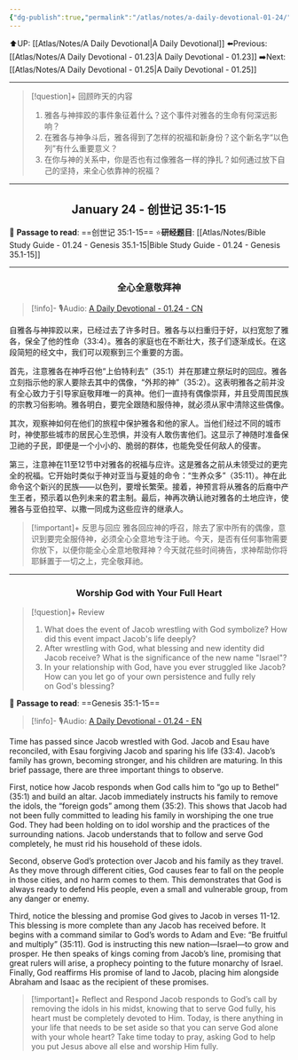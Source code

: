 ```yaml
---
{"dg-publish":true,"permalink":"/atlas/notes/a-daily-devotional-01-24/"}
---
```


 ⬆️UP: [[Atlas/Notes/A Daily Devotional\|A Daily Devotional]]
⬅️Previous: [[Atlas/Notes/A Daily Devotional - 01.23\|A Daily Devotional - 01.23]]
➡️Next: [[Atlas/Notes/A Daily Devotional - 01.25\|A Daily Devotional - 01.25]]

---

> [!question]+ 回顾昨天的内容
> 1. 雅各与神摔跤的事件象征着什么？这个事件对雅各的生命有何深远影响？
> 2. 在雅各与神争斗后，雅各得到了怎样的祝福和新身份？这个新名字“以色列”有什么重要意义？
> 3. 在你与神的关系中，你是否也有过像雅各一样的挣扎？如何通过放下自己的坚持，来全心依靠神的祝福？


---
## <center>January 24 - 创世记 35:1-15</center>

📖 **Passage to read**: ==创世记 35:1-15==
⭐**研经题目**: [[Atlas/Notes/Bible Study Guide - 01.24 - Genesis 35.1-15\|Bible Study Guide - 01.24 - Genesis 35.1-15]]

---
### <center>全心全意敬拜神</center>

> [!info]- 🎙️Audio: [A Daily Devotional - 01.24 - CN]()

自雅各与神摔跤以来，已经过去了许多时日。雅各与以扫重归于好，以扫宽恕了雅各，保全了他的性命（33:4）。雅各的家庭也在不断壮大，孩子们逐渐成长。在这段简短的经文中，我们可以观察到三个重要的方面。

首先，注意雅各在神呼召他“上伯特利去”（35:1）并在那建立祭坛时的回应。雅各立刻指示他的家人要除去其中的偶像，“外邦的神”（35:2）。这表明雅各之前并没有全心致力于引导家庭敬拜唯一的真神。他们一直持有偶像崇拜，并且受周围民族的宗教习俗影响。雅各明白，要完全跟随和服侍神，就必须从家中清除这些偶像。

其次，观察神如何在他们的旅程中保护雅各和他的家人。当他们经过不同的城市时，神使那些城市的居民心生恐惧，并没有人敢伤害他们。这显示了神随时准备保卫祂的子民，即便是一个小小的、脆弱的群体，也能免受任何敌人的侵害。

第三，注意神在11至12节中对雅各的祝福与应许。这是雅各之前从未领受过的更完全的祝福。它开始时类似于神对亚当与夏娃的命令：“生养众多”（35:11）。神在此命令这个新兴的民族——以色列，要增长繁荣。接着，神预言将从雅各的后裔中产生王者，预示着以色列未来的君主制。最后，神再次确认祂对雅各的土地应许，使雅各与亚伯拉罕、以撒一同成为这些应许的继承人。

> [!important]+ 反思与回应
雅各回应神的呼召，除去了家中所有的偶像，意识到要完全服侍神，必须全心全意地专注于祂。今天，是否有任何事物需要你放下，以便你能全心全意地敬拜神？今天就花些时间祷告，求神帮助你将耶稣置于一切之上，完全敬拜祂。


---
### <center>Worship God with Your Full Heart</center>

> [!question]+ Review
> 1. What does the event of Jacob wrestling with God symbolize? How did this event impact Jacob's life deeply?
> 2. After wrestling with God, what blessing and new identity did Jacob receive? What is the significance of the new name "Israel"?
> 3. In your relationship with God, have you ever struggled like Jacob? How can you let go of your own persistence and fully rely on God's blessing?

📖 **Passage to read**: ==Genesis 35:1-15==

> [!info]- 🎙️Audio: [A Daily Devotional - 01.24 - EN]()

Time has passed since Jacob wrestled with God. Jacob and Esau have reconciled, with Esau forgiving Jacob and sparing his life (33:4). Jacob’s family has grown, becoming stronger, and his children are maturing. In this brief passage, there are three important things to observe.

First, notice how Jacob responds when God calls him to “go up to Bethel” (35:1) and build an altar. Jacob immediately instructs his family to remove the idols, the “foreign gods” among them (35:2). This shows that Jacob had not been fully committed to leading his family in worshiping the one true God. They had been holding on to idol worship and the practices of the surrounding nations. Jacob understands that to follow and serve God completely, he must rid his household of these idols.

Second, observe God’s protection over Jacob and his family as they travel. As they move through different cities, God causes fear to fall on the people in those cities, and no harm comes to them. This demonstrates that God is always ready to defend His people, even a small and vulnerable group, from any danger or enemy.

Third, notice the blessing and promise God gives to Jacob in verses 11-12. This blessing is more complete than any Jacob has received before. It begins with a command similar to God’s words to Adam and Eve: “Be fruitful and multiply” (35:11). God is instructing this new nation—Israel—to grow and prosper. He then speaks of kings coming from Jacob’s line, promising that great rulers will arise, a prophecy pointing to the future monarchy of Israel. Finally, God reaffirms His promise of land to Jacob, placing him alongside Abraham and Isaac as the recipient of these promises.

> [!important]+ Reflect and Respond
Jacob responds to God’s call by removing the idols in his midst, knowing that to serve God fully, his heart must be completely devoted to Him. Today, is there anything in your life that needs to be set aside so that you can serve God alone with your whole heart? Take time today to pray, asking God to help you put Jesus above all else and worship Him fully.






